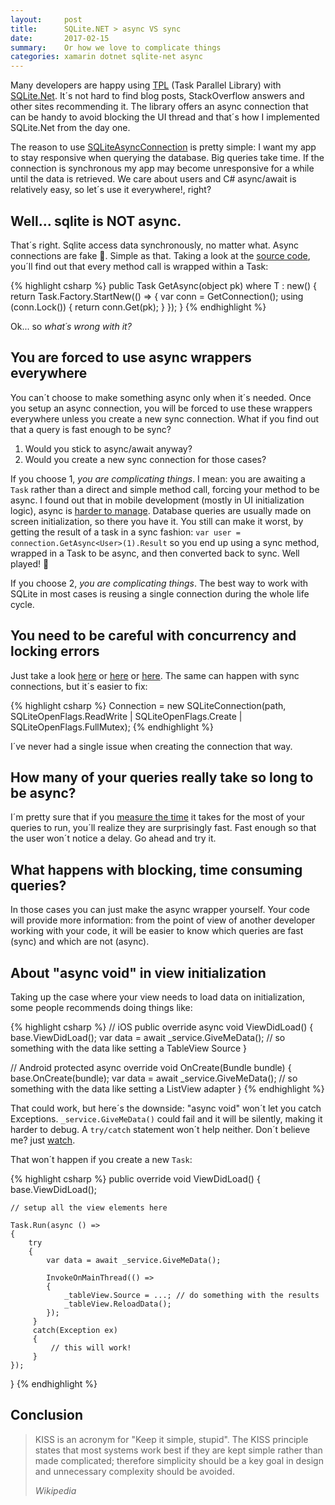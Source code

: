 ```yaml
---
layout:     post
title:      SQLite.NET > async VS sync
date:       2017-02-15
summary:    Or how we love to complicate things
categories: xamarin dotnet sqlite-net async
---
```

Many developers are happy using [TPL](https://www.codeproject.com/Articles/152765/Task-Parallel-Library-of-n) (Task Parallel Library) with [SQLite.Net](https://github.com/praeclarum/sqlite-net). It´s not hard to find blog posts, StackOverflow answers and other sites recommending it. The library offers an async connection that can be handy to avoid blocking the UI thread and that´s how I implemented SQLite.Net from the day one.

The reason to use [SQLiteAsyncConnection](https://github.com/praeclarum/sqlite-net/blob/master/src/SQLiteAsync.cs#L45) is pretty simple: I want my app to stay responsive when querying the database. Big queries take time. If the connection is synchronous my app may become unresponsive for a while until the data is retrieved. We care about users and C# async/await is relatively easy, so let´s use it everywhere!, right? 

## Well... sqlite is NOT async.
That´s right. Sqlite access data synchronously, no matter what. Async connections are fake :shit:. Simple as that. Taking a look at the [source code](https://github.com/praeclarum/sqlite-net/blob/master/src/SQLiteAsync.cs#L169), you´ll find out that every method call is wrapped within a Task:

{% highlight csharp %}
public Task<T> GetAsync<T>(object pk) where T : new()
{
    return Task.Factory.StartNew(() =>
    {
        var conn = GetConnection();
        using (conn.Lock())
        {
            return conn.Get<T>(pk);
        }
    });
}
{% endhighlight %}

Ok... so _what´s wrong with it?_

## You are forced to use async wrappers everywhere
You can´t choose to make something async only when it´s needed. Once you setup an async connection, you will be forced to use these wrappers everywhere unless you create a new sync connection. What if you find out that a query is fast enough to be sync?

1) Would you stick to async/await anyway?  
2) Would you create a new sync connection for those cases?  

If you choose 1, _you are complicating things_. I mean: you are awaiting a `Task` rather than a direct and simple method call, forcing your method to be async. I found out that in mobile development (mostly in UI initialization logic), async is [harder to manage](http://stackoverflow.com/search?q=xamarin+async+initialization). Database queries are usually made on screen initialization, so there you have it. You still can make it worst, by getting the result of a task in a sync fashion: `var user = connection.GetAsync<User>(1).Result` so you end up using a sync method, wrapped in a Task to be async, and then converted back to sync. Well played! :punch:

If you choose 2, _you are complicating things_. The best way to work with SQLite in most cases is reusing a single connection during the whole life cycle.

## You need to be careful with concurrency and locking errors
Just take a look [here](https://forums.xamarin.com/discussion/549/sqlite-net-and-multiple-threads) or [here](https://www.google.es/search?q=sqlite-net-pcl+sqlite+busy&oq=sqlite-net-pcl+sqlite+busy&aqs=chrome..69i57.6194j0j9&sourceid=chrome&ie=UTF-8#q=xamarin+sqlite+busy) or [here](https://bitbucket.org/twincoders/sqlite-net-extensions/issues/60/async-db-operations-sqliteexception-busy). The same can happen with sync connections, but it´s easier to fix:

{% highlight csharp %}
Connection = new SQLiteConnection(path, SQLiteOpenFlags.ReadWrite 
    | SQLiteOpenFlags.Create | SQLiteOpenFlags.FullMutex);
{% endhighlight %}

I´ve never had a single issue when creating the connection that way.

## How many of your queries really take so long to be async?
I´m pretty sure that if you [measure the time](https://github.com/Fody/MethodTimer) it takes for the most of your queries to run, you´ll realize they are surprisingly fast. Fast enough so that the user won´t notice a delay. Go ahead and try it.

## What happens with blocking, time consuming queries?
In those cases you can just make the async wrapper yourself. Your code will provide more information: from the point of view of another developer working with your code, it will be easier to know which queries are fast (sync) and which are not (async). 

## About "async void" in view initialization
Taking up the case where your view needs to load data on initialization, some people recommends doing things like:

{% highlight csharp %}
// iOS 
public override async void ViewDidLoad()
{
    base.ViewDidLoad();
    var data = await _service.GiveMeData();
    // so something with the data like setting a TableView Source
}

// Android
protected async override void OnCreate(Bundle bundle)
{
    base.OnCreate(bundle);
    var data = await _service.GiveMeData();
    // so something with the data like setting a ListView adapter
}
{% endhighlight %}

That could work, but here´s the downside: "async void" won´t let you catch Exceptions. `_service.GiveMeData()` could fail and it will be silently, making it harder to debug. A `try/catch` statement won´t help neither. Don´t believe me? just [watch](https://msdn.microsoft.com/en-us/magazine/jj991977.aspx).

That won´t happen if you create a new `Task`:

{% highlight csharp %}
public override void ViewDidLoad()
{
    base.ViewDidLoad();

    // setup all the view elements here

    Task.Run(async () =>
    {
        try
        {
            var data = await _service.GiveMeData();

            InvokeOnMainThread(() =>
            {
                _tableView.Source = ...; // do something with the results
                _tableView.ReloadData();
            });
         }
         catch(Exception ex) 
         { 
             // this will work!
         }
    });
}
{% endhighlight %}
## Conclusion
 <blockquote>
  <p>
    KISS is an acronym for "Keep it simple, stupid". The KISS principle states that most systems work best if they are kept simple rather than made complicated; therefore simplicity should be a key goal in design and unnecessary complexity should be avoided.
  </p>
  <footer><cite title="Wikipedia">Wikipedia</cite></footer>
</blockquote>